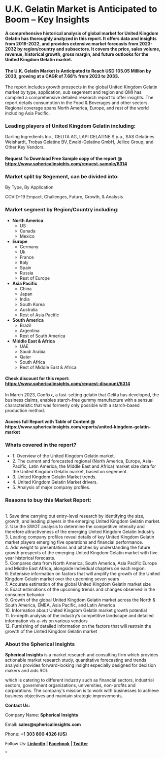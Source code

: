 <h1><strong>U.K. Gelatin Market is Anticipated to Boom &ndash; Key Insights</strong></h1>
<p><strong>A comprehensive historical analysis of global market for United Kingdom Gelatin has thoroughly analyzed in this report. It offers data and insights from 2019-2022, and provides extensive market forecasts from 2023-2032 by region/country and subsectors. It covers the price, sales volume, revenue, historical growth, gross margin, and future outlooks for the United Kingdom Gelatin market.</strong></p>
<h4><strong>The U.K. Gelatin Market is Anticipated to Reach USD 105.05 Million by 2033, growing at a CAGR of 7.68% from 2023 to 2033.</strong></h4>
<p>The report includes growth prospects in the global United Kingdom Gelatin market by type, application, sub segement and region and QMI has compiled a comprehensive detailed research report to offer insights. The report details consumption in the Food &amp; Beverages and other sectors. Regional coverage spans North America, Europe, and rest of the world including Asia Pacific.</p>
<h3><strong>Leading players of United Kingdom Gelatin including:</strong></h3>
<p>Darling Ingredients Inc., GELITA AG, LAPI GELATINE S.p.a., SAS Gelatines Weishardt, Trobas Gelatine BV, Ewald-Gelatine GmbH, Jellice Group, and Other Key Vendors.</p>
<h4>Request To Download Free Sample copy of the report @ <a href="https://www.sphericalinsights.com/request-sample/6314">https://www.sphericalinsights.com/request-sample/6314</a></h4>
<h3><strong>Market split by Segement, can be divided into:</strong></h3>
<p>By Type, By Application</p>
<p>COVID-19 Empact, Challenges, Future, Growth, &amp; Analysis</p>
<h3><strong>Market segment by Region/Country including:</strong></h3>
<ul>
<li><strong>North America</strong>
<ul>
<li>US</li>
<li>Canada</li>
<li>Mexico</li>
</ul>
</li>
<li><strong>Europe</strong>
<ul>
<li>Germany</li>
<li>Uk</li>
<li>France</li>
<li>Italy</li>
<li>Spain</li>
<li>Russia</li>
<li>Rest of Europe</li>
</ul>
</li>
<li><strong>Asia Pacific</strong>
<ul>
<li>China</li>
<li>Japan</li>
<li>India</li>
<li>South Korea</li>
<li>Australia</li>
<li>Rest of Asia Pacific</li>
</ul>
</li>
<li><strong>South America</strong>
<ul>
<li>Brazil</li>
<li>Argentina</li>
<li>Rest of South America</li>
</ul>
</li>
<li><strong>Middle East &amp; Africa</strong>
<ul>
<li>UAE</li>
<li>Saudi Arabia</li>
<li>Qatar</li>
<li>South Africa</li>
<li>Rest of Middle East &amp; Africa</li>
</ul>
</li>
</ul>
<h4>Check discount for this report: <a href="https://www.sphericalinsights.com/request-discount/6314">https://www.sphericalinsights.com/request-discount/6314</a></h4>
<p>In March 2023,&nbsp;Confixx, a fast-setting gelatin that Gelita has developed, the business claims, enables starch-free gummy manufacture with a sensual characteristic that was formerly only possible with a starch-based production method.</p>
<h4>Access full Report with Table of Content @ <a>https://www.sphericalinsights.com/reports/united-kingdom-gelatin-market</a></h4>
<h3><strong>Whats covered in the report?</strong></h3>
<ul>
<li>1. Overview of the United Kingdom Gelatin market.</li>
<li>2. The current and forecasted regional (North America, Europe, Asia-Pacific, Latin America, the Middle East and Africa) market size data for the United Kingdom Gelatin market, based on segement.</li>
<li>3. United Kingdom Gelatin Market trends.</li>
<li>4. United Kingdom Gelatin Market drivers.</li>
<li>5. Analysis of major company profiles.</li>
</ul>
<h3><strong>Reasons to buy this Market Report:</strong></h3>
<p><br /> 1. Save time carrying out entry-level research by identifying the size, growth, and leading players in the emerging United Kingdom Gelatin market.<br /> 2. Use the SWOT analysis to determine the competitive intensity and therefore attractiveness of the emerging United Kingdom Gelatin Industry.<br /> 3. Leading company profiles reveal details of key United Kingdom Gelatin market players emerging five operations and financial performance.<br /> 4. Add weight to presentations and pitches by understanding the future growth prospects of the emerging United Kingdom Gelatin market with five year historical forecasts.<br /> 5. Compares data from North America, South America, Asia Pacific Europe and Middle East Africa, alongside individual chapters on each region.<br /> 6. Extensive information on factors that will amplify the growth of the United Kingdom Gelatin market over the upcoming seven years<br /> 7. Accurate estimation of the global United Kingdom Gelatin market size <br /> 8. Exact estimations of the upcoming trends and changes observed in the consumer behavior <br /> 9. Growth of the global United Kingdom Gelatin market across the North &amp; South America, EMEA, Asia Pacific, and Latin America<br /> 10. Information about United Kingdom Gelatin market growth potential<br /> 11. In-depth analysis of the industry&rsquo;s competitive landscape and detailed information vis-a-vis on various vendors<br /> 12. Furnishing of detailed information on the factors that will restrain the growth of the United Kingdom Gelatin market</p>
<h3><strong>About the Spherical Insights</strong></h3>
<p><strong>Spherical Insights</strong> is a market research and consulting firm which provides actionable market research study, quantitative forecasting and trends analysis provides forward-looking insight especially designed for decision makers and aids ROI.</p>
<p>which is catering to different industry such as financial sectors, industrial sectors, government organizations, universities, non-profits and corporations. The company's mission is to work with businesses to achieve business objectives and maintain strategic improvements.</p>
<p><strong>Contact Us:</strong></p>
<p>Company Name: <strong>Spherical Insights</strong></p>
<p>Email: <strong>sales@sphericalinsights.com</strong></p>
<p>Phone: <strong>+1 303 800 4326 (US)</strong></p>
<p>Follow Us: <strong><a href="https://www.linkedin.com/company/spherical-insight/"><u>LinkedIn</u></a> | <a href="https://www.facebook.com/sphericalinsights22"><u>Facebook</u></a> | <a href="https://twitter.com/SInsights_US"><u>Twitter</u></a></strong></p>
<p>"</p>
